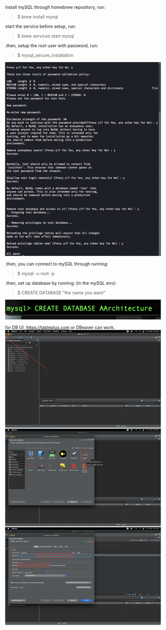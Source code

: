 install mySQL through homebrew repository, run:
> $ brew install mysql

start the service before setup, run:
> $ brew services start mysql

.then, setup the root user with password, run:
> $ mysql_secure_installation  

![image](assests/e.png)  

.then, you can connect to mySQL through running:
> $ mysql -u root -p

.then, set up database by running: (in the mySQL env):
> $ CREATE DATABASE "the name you want"  

![image](assests/d.png)

for DB UI, https://tableplus.com or DBeaver can work.  
![image](assests/a.png)  
![image](assests/b.png)  
![image](assests/c.png)  
